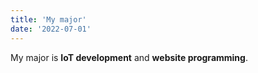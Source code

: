 ```yaml
---
title: 'My major'
date: '2022-07-01'
---
```


My major is **IoT development** and **website programming**.